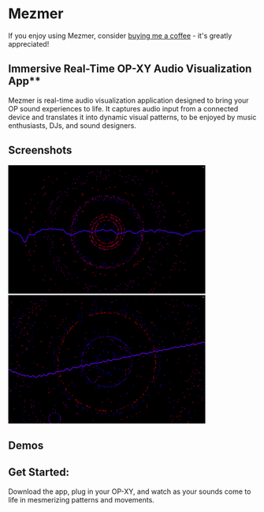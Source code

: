 # Mezmer

If you enjoy using Mezmer, consider [buying me a coffee](https://ko-fi.com/iad_draws) - it's greatly appreciated!

## Immersive Real-Time OP-XY Audio Visualization App**

Mezmer is real-time audio visualization application designed to bring your OP sound experiences to life. It captures audio input from a connected device and translates it into dynamic visual patterns, to be enjoyed by music enthusiasts, DJs, and sound designers.

## Screenshots
![Image](/assets/images/sn1.png)
![Image](/assets/images/sn2.png)


## Demos

## Get Started:
Download the app, plug in your OP-XY, and watch as your sounds come to life in mesmerizing patterns and movements.